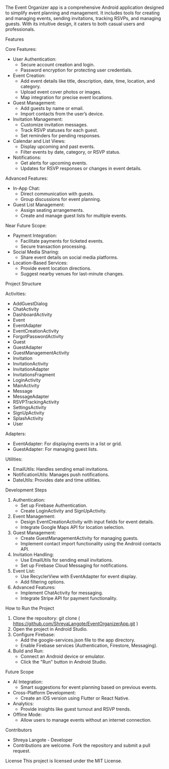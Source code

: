 The Event Organizer app is a comprehensive Android application designed to simplify event planning and management. It includes tools for creating and managing events, sending invitations, tracking RSVPs, and managing guests. With its intuitive design, it caters to both casual users and professionals.

Features

Core Features:
- User Authentication:
  - Secure account creation and login.
  - Password encryption for protecting user credentials.
- Event Creation:
  - Add event details like title, description, date, time, location, and category.
  - Upload event cover photos or images.
  - Map integration for precise event locations.
- Guest Management:
  - Add guests by name or email.
  - Import contacts from the user’s device.
- Invitation Management:
  - Customize invitation messages.
  - Track RSVP statuses for each guest.
  - Set reminders for pending responses.
- Calendar and List Views:
  - Display upcoming and past events.
  - Filter events by date, category, or RSVP status.
- Notifications:
  - Get alerts for upcoming events.
  - Updates for RSVP responses or changes in event details.

Advanced Features:
- In-App Chat:
  - Direct communication with guests.
  - Group discussions for event planning.
- Guest List Management:
  - Assign seating arrangements.
  - Create and manage guest lists for multiple events.

Near Future Scope:
- Payment Integration:
  - Facilitate payments for ticketed events.
  - Secure transaction processing.
- Social Media Sharing:
  - Share event details on social media platforms.
- Location-Based Services:
  - Provide event location directions.
  - Suggest nearby venues for last-minute changes.

Project Structure

Activities:
- AddGuestDialog
- ChatActivity
- DashboardActivity
- Event
- EventAdapter
- EventCreationActivity
- ForgotPasswordActivity
- Guest
- GuestAdapter
- GuestManagementActivity
- Invitation
- InvitationActivity
- InvitationAdapter
- InvitationsFragment
- LoginActivity
- MainActivity
- Message
- MessageAdapter
- RSVPTrackingActivity
- SettingsActivity
- SignUpActivity
- SplashActivity
- User

Adapters:
- EventAdapter: For displaying events in a list or grid.
- GuestAdapter: For managing guest lists.

Utilities:
- EmailUtils: Handles sending email invitations.
- NotificationUtils: Manages push notifications.
- DateUtils: Provides date and time utilities.

Development Steps
1. Authentication:
   - Set up Firebase Authentication.
   - Create LoginActivity and SignUpActivity.
2. Event Management:
   - Design EventCreationActivity with input fields for event details.
   - Integrate Google Maps API for location selection.
3. Guest Management:
   - Create GuestManagementActivity for managing guests.
   - Implement contact import functionality using the Android contacts API.
4. Invitation Handling:
   - Use EmailUtils for sending email invitations.
   - Set up Firebase Cloud Messaging for notifications.
5. Event List:
   - Use RecyclerView with EventAdapter for event display.
   - Add filtering options.
6. Advanced Features:
   - Implement ChatActivity for messaging.
   - Integrate Stripe API for payment functionality.

How to Run the Project
1. Clone the repository: git clone ( https://github.com/ShreyaLangote/EventOrganizerApp.git )
2. Open the project in Android Studio.
3. Configure Firebase:
   - Add the google-services.json file to the app directory.
   - Enable Firebase services (Authentication, Firestore, Messaging).
4. Build and Run:
   - Connect an Android device or emulator.
   - Click the "Run" button in Android Studio.

Future Scope
- AI Integration:
  - Smart suggestions for event planning based on previous events.
- Cross-Platform Development:
  - Create an iOS version using Flutter or React Native.
- Analytics:
  - Provide insights like guest turnout and RSVP trends.
- Offline Mode:
  - Allow users to manage events without an internet connection.

Contributors
- Shreya Langote - Developer
- Contributions are welcome. Fork the repository and submit a pull request.

License
This project is licensed under the MIT License.
